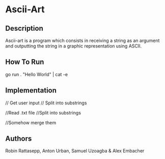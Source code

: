 # Ascii-Art

## Description
Ascii-art is a program which consists in receiving a string as an argument and outputting the string in a graphic representation using ASCII.

## How To Run
go run . "Hello World" | cat -e

## Implementation

// Get user input
// Split into substrings

//Read .txt file
//Split into substrings

//Somehow merge them

## Authors
Robin Rattasepp, Anton Urban, Samuel Uzoagba & Alex Embacher 



